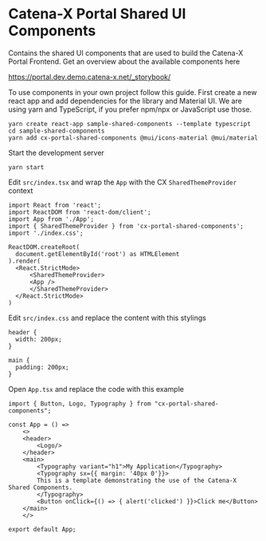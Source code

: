 # Catena-X Portal Shared UI Components

Contains the shared UI components that are used to build the Catena-X Portal Frontend.
Get an overview about the available components here

https://portal.dev.demo.catena-x.net/_storybook/

To use components in your own project follow this guide.
First create a new react app and add dependencies for the library and Material UI.
We are using yarn and TypeScript, if you prefer npm/npx or JavaScript use those.

	yarn create react-app sample-shared-components --template typescript
	cd sample-shared-components
	yarn add cx-portal-shared-components @mui/icons-material @mui/material


Start the development server

	yarn start


Edit `src/index.tsx` and wrap the `App` with the CX `SharedThemeProvider` context

	import React from 'react';
	import ReactDOM from 'react-dom/client';
	import App from './App';
	import { SharedThemeProvider } from 'cx-portal-shared-components';
	import './index.css';

	ReactDOM.createRoot(
	  document.getElementById('root') as HTMLElement
	).render(
	  <React.StrictMode>
	      <SharedThemeProvider>
		  <App />
	      </SharedThemeProvider>
	  </React.StrictMode>
	)


Edit `src/index.css` and replace the content with this stylings

	header {
	  width: 200px;
	}

	main {
	  padding: 200px;
	}


Open `App.tsx` and replace the code with this example

	import { Button, Logo, Typography } from "cx-portal-shared-components";

	const App = () => 
	    <>
		<header>
		    <Logo/>
		</header>
		<main>
		    <Typography variant="h1">My Application</Typography>
		    <Typography sx={{ margin: '40px 0'}}>
			This is a template demonstrating the use of the Catena-X Shared Components.
		    </Typography>
		    <Button onClick={() => { alert('clicked') }}>Click me</Button>
		</main>
	    </>

	export default App;


